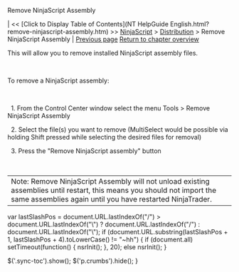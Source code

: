 ﻿










 


Remove NinjaScript Assembly







| &lt;&lt; [Click to Display Table of Contents](NT HelpGuide English.html?remove-ninjascript-assembly.htm) &gt;&gt;
 [NinjaScript](ninjascript.htm) &gt; [Distribution](distribution.htm) &gt;
Remove NinjaScript Assembly | [Previous page](export.htm)
[Return to chapter overview](distribution.htm)










This will allow you to remove installed NinjaScript assembly files.


 


To remove a NinjaScript assembly:


 


   1. From the Control Center window select the menu Tools &gt; Remove NinjaScript Assembly


   2. Select the file(s) you want to remove (MultiSelect would be possible via holding Shift pressed while selecting the desired files for removal)


   3. Press the "Remove NinjaScript assembly" button


 




|  |
| --- |
| Note: Remove NinjaScript Assembly will not unload existing assemblies until restart, this means you should not import the same assemblies again until you have restarted NinjaTrader. |






 
 var lastSlashPos = document.URL.lastIndexOf("/") &gt; document.URL.lastIndexOf("\\") ? document.URL.lastIndexOf("/") : document.URL.lastIndexOf("\\");
 if (document.URL.substring(lastSlashPos + 1, lastSlashPos + 4).toLowerCase() != "~hh") {
 if (document.all) setTimeout(function() {
 nsrInit();
 }, 20);
 else nsrInit();
 }
 
 
 $('.sync-toc').show();
 $('p.crumbs').hide();
 }
 
 
 



